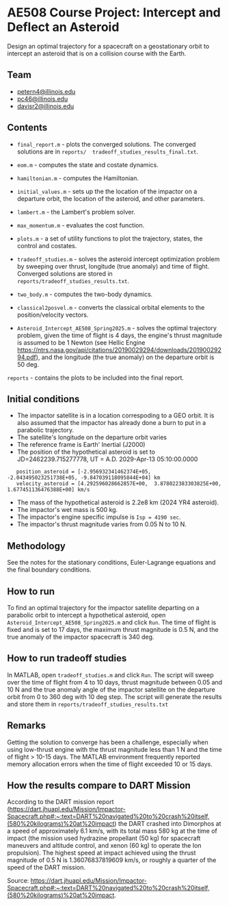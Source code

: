 # AE508 Course Project: Intercept and Deflect an Asteroid
Design an optimal trajectory for a spacecraft on a geostationary orbit
to intercept an asteroid that is on a collision course with the Earth. 


## Team

* petern4@illinois.edu
* pc46@illinois.edu
* davisr2@illinois.edu

## Contents

* `final_report.m`  - plots the converged solutions. The converged solutions are in `reports/  tradeoff_studies_results_final.txt`.

* `eom.m` - computes the state and costate dynamics.

* `hamiltonian.m` - computes the Hamiltonian.

* `initial_values.m` - sets up the the location of the impactor on a departure orbit, the location of the asteroid, and other parameters.

* `lambert.m` - the Lambert's problem solver.

* `max_momentum.m` - evaluates the cost function.

* `plots.m` - a set of utility functions to plot the trajectory, states, the control and costates.

* `tradeoff_studies.m` - solves the asteroid intercept optimization problem by sweeping over thrust, longitude (true anomaly) and time of flight. Converged solutions are stored in `reports/tradeoff_studies_results.txt`.

* `two_body.m` - computes the two-body dynamics.

* `classical2posvel.m` - converts the classical orbital elements to the position/velocity vectors.

* `Asteroid_Intercept_AE508_Spring2025.m` - solves the optimal trajectory problem, given the time of flight is 4 days, the engine's thrust magnitude is assumed to be 1 Newton (see Hellic Engine https://ntrs.nasa.gov/api/citations/20190029294/downloads/20190029294.pdf), and the longitude (the true anomaly) on the departure orbit is 50 deg. 

`reports` - contains the plots to be included into the final report.

## Initial conditions
- The impactor satellite is in a location correspoding to a GEO orbit. It is also assumed that the impactor has already done a burn to put in a parabolic trajectory.
- The satellite's longitude on the departure orbit varies
- The reference frame is Earth' Inertial (J2000)
- The position of the hypothetical asteroid is set to JD=2462239.715277778, UT = A.D. 2029-Apr-13 05:10:00.0000
```
   position_asteroid = [-2.956932341462374E+05, -2.043495023251738E+05, -9.847039118095844E+04] km
   velocity_asteroid = [4.292596028662857E+00,  3.878022383303825E+00,  1.677451136476388E+00] km/s 
```
- The mass of the hypothetical asteroid is 2.2e8 km (2024 YR4 asteroid).
- The impactor's wet mass is 500 kg.
- The impactor's engine specific impulse is `Isp = 4190 sec`.
- The impactor's thrust magnitude varies from 0.05 N to 10 N.

## Methodology
See the notes for the stationary conditions, Euler-Lagrange equations and the final boundary conditions.

## How to run 
To find an optimal trajectory for the impactor satellite departing on a parabolic orbit to intercept a hypothetical asteroid, open `Asteroid_Intercept_AE508_Spring2025.m` and click `Run`. The time of flight is fixed and is set to 17 days, the maximum thrust magnitude is 0.5 N, 
and the true anomaly of the impactor spacecraft is 340 deg.

## How to run tradeoff studies
In MATLAB, open `tradeoff_studies.m` and click `Run`. The script will sweep over the time of flight from 4 to 10 days, thrust magnitude between 0.05 and 10 N and the true anomaly angle of the impactor satellite on the departure orbit from 0 to 360 deg with 10 deg step. The script will generate the results and store them in `reports/tradeoff_studies_results.txt`

## Remarks
Getting the solution to converge has been a challenge, especially when using low-thrust engine with the thrust magnitude less than 1 N and the time of flight > 10-15 days. The MATLAB environment frequently reported memory allocation errors when the time of flight exceeded 10 or 15 days. 

## How the results compare to DART Mission
According to the DART mission report (https://dart.jhuapl.edu/Mission/Impactor-Spacecraft.php#:~:text=DART%20navigated%20to%20crash%20itself,(580%20kilograms)%20at%20impact) the DART crashed into Dimorphos at a speed of approximately 6.1 km/s, with its total mass 580 kg at the time 
of impact (the mission used hydrazine propellant (50 kg) for spacecraft maneuvers and altitude control, and xenon (60 kg) to operate the Ion propulsion).
The highest speed at impact achieved using the thrust magnitude of 0.5 N is 1.36076837819609 km/s, or roughly a quarter of the speed of the DART mission.



Source: https://dart.jhuapl.edu/Mission/Impactor-Spacecraft.php#:~:text=DART%20navigated%20to%20crash%20itself,(580%20kilograms)%20at%20impact.

